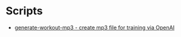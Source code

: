 # Scripts

* [generate-workout-mp3 - create mp3 file for training via OpenAI](/generate-workout-mp3/)


